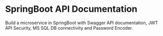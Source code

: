 # SpringBoot API Documentation
Build a microservice in SpringBoot with Swagger API documentation, JWT API Security, MS SQL DB connectivity and Password Encoder.
